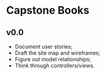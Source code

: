# Capstone Books 

## v0.0

* Document user stories;
* Draft the site map and wireframes;
* Figure out model relationships;
* Think through controllers/views.


